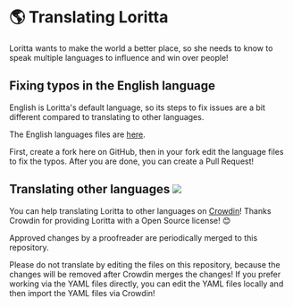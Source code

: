 # 🌎 Translating Loritta

Loritta wants to make the world a better place, so she needs to know to speak multiple languages to influence and win over people!

## Fixing typos in the English language

English is Loritta's default language, so its steps to fix issues are a bit different compared to translating to other languages.

The English languages files are [here](../resources/languages/en).

First, create a fork here on GitHub, then in your fork edit the language files to fix the typos. After you are done, you can create a Pull Request!

## Translating other languages <a href="https://i18n.perfectdreams.net/loritta-morenitta-cinnamon"><img src="https://badges.crowdin.net/e/557e25200b3a46d74dc052c4ec2cc8a4/localized.svg"></a>

You can help translating Loritta to other languages on [Crowdin](https://i18n.perfectdreams.net/loritta-morenitta-cinnamon)! Thanks Crowdin for providing Loritta with a Open Source license! 😊

Approved changes by a proofreader are periodically merged to this repository.

Please do not translate by editing the files on this repository, because the changes will be removed after Crowdin merges the changes! If you prefer working via the YAML files directly, you can edit the YAML files locally and then import the YAML files via Crowdin!
